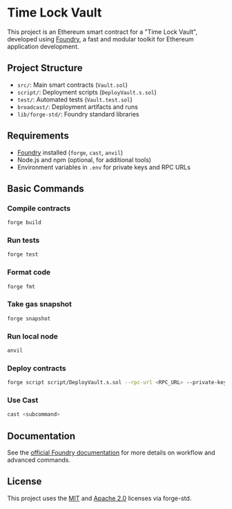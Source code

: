 # Time Lock Vault

This project is an Ethereum smart contract for a "Time Lock Vault", developed using [Foundry](https://book.getfoundry.sh/), a fast and modular toolkit for Ethereum application development.

## Project Structure

- `src/`: Main smart contracts (`Vault.sol`)
- `script/`: Deployment scripts (`DeployVault.s.sol`)
- `test/`: Automated tests (`Vault.test.sol`)
- `broadcast/`: Deployment artifacts and runs
- `lib/forge-std/`: Foundry standard libraries

## Requirements

- [Foundry](https://book.getfoundry.sh/getting-started/installation.html) installed (`forge`, `cast`, `anvil`)
- Node.js and npm (optional, for additional tools)
- Environment variables in `.env` for private keys and RPC URLs

## Basic Commands

### Compile contracts

```sh
forge build
```

### Run tests

```sh
forge test
```

### Format code

```sh
forge fmt
```

### Take gas snapshot

```sh
forge snapshot
```

### Run local node

```sh
anvil
```

### Deploy contracts

```sh
forge script script/DeployVault.s.sol --rpc-url <RPC_URL> --private-key <PRIVATE_KEY>
```

### Use Cast

```sh
cast <subcommand>
```

## Documentation

See the [official Foundry documentation](https://book.getfoundry.sh/) for more details on workflow and advanced commands.

## License

This project uses the [MIT](lib/forge-std/LICENSE-MIT) and [Apache 2.0](lib/forge-std/LICENSE-APACHE) licenses via forge-std.